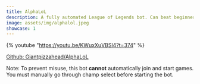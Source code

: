 ```yaml
---
title: AlphaLoL
description: A fully automated League of Legends bot. Can beat beginner bots consistently.
image: assets/img/alphalol.jpeg
showcase: 1
---
```


{% youtube "https://youtu.be/KWuxXuVBSl4?t=374" %}

[Github: Giantpizzahead/AlphaLoL](https://github.com/Giantpizzahead/AlphaLoL)

Note: To prevent misuse, this bot **cannot** automatically join and start games. You must manually go through champ select before starting the bot.
